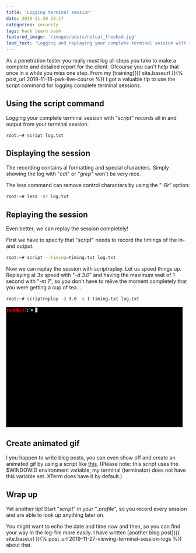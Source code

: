 ```yaml
---
title: 'Logging terminal session'
date: 2019-11-20 23:17
categories: security
tags: hack learn bash
featured_image: '/images/posts/netcat_freebsd.jpg'
lead_text: 'Logging and replaying your complete terminal session with script'
---
```


As a penetration tester you really must log all steps you take to make a
complete and detailed report for the client. Ofcourse you can't help that
once in a while you miss one step. From my [training]({{ site.baseurl }}{% post_url 2019-11-18-pwk-live-course %})
I got a valuable tip to use the script command for logging complete terminal 
sessions.

## Using the script command
Logging your complete terminal session with "_script_" records all in and
output from your terminal session.

```
root:~# script log.txt
```

## Displaying the session
The recording contains al formatting and special characters. Simply showing
the log with "_cat_" or "_grep_" won't be very nice.

The less command can remove control characters by using the "_-Rr_"
option: 

```bash
root:~# less -Rr log.txt
```

## Replaying the session
Even better, we can replay the session completely!

First we have to specify that "_script_" needs to record the timings of the
in- and output.

```bash
root:~# script --timing=timing.txt log.txt
```

Now we can replay the session with scriptreplay. Let us speed things up. 
Replaying at 3x speed with "_-d 3.0_" and having the maximum wait of 1 second
with "_-m 1_", so you don't have to relive the moment completely that you were
getting a cup of tea...

```bash
root:~# scriptreplay -d 3.0 -m 1 timing.txt log.txt
```

<img src="/images/posts/anim_20191125T010132.gif" 
     alt="Recorded Terminal Session"
     class="media pull-right img-thumbnail">
## Create animated gif
I you happen to write blog posts, you can even show off and create 
an animated gif by using a script like [this](https://gist.github.com/jkeuper/7c445def41863d2104ecb67b9ef58110). 
(Please note: this script uses the $WINDOWID environment variable, my 
terminal (terminator) does not have this variable set. XTerm does have
it by default.)

## Wrap up
Yet another tip! Start "_script_" in your "_.profile_", so you record every session
and are able to look up anything later on. 

You might want to echo the date and time now and then, so you can find your way
in the log-file more easily. I have written [another blog post]({{ site.baseurl }}{% post_url 2019-11-27-viewing-terminal-session-logs %}) about that.
